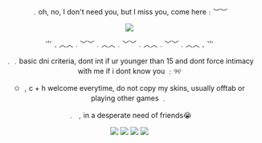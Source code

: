 <div align="center">

<p align="center"> ﹒oh, no, I don't need you, but I miss you, come here﹕︶︶

 ![](https://i.pinimg.com/736x/1b/74/cb/1b74cbc817c03cba401a68bc15edbd1a.jpg)


<p align="center"> ⺌﹑︿︿﹒﹀﹀﹒︿︿﹒﹀﹀﹒︿︿﹒﹀﹀﹒︿︿﹑⺌

<p align="center"> ﹒﹒basic dni criteria, dont int if ur younger than 15 and dont force intimacy with me if i dont know you ﹕୨୧

<p align="center">  ✩ ﹐c + h welcome everytime, do not copy my skins, usually offtab or playing other games ﹒

<p align="center">  ﹒ ﹐in a desperate need of friends😭 

 ![](https://media.discordapp.net/attachments/901179565588766820/1395995471683649616/37jd5t.png?ex=687c7998&is=687b2818&hm=7d8c3b1dff9a6bae4766d7bbc398b0e38d78d7d6b02537eeaf64ddaaa0a53835&=&format=webp&quality=lossless)
 ![](https://files.catbox.moe/yj5r2q.gif)
 ![](https://files.catbox.moe/kp2wpr.webp)
 ![](https://files.catbox.moe/eegjd9.gif)
<p align="center"> 


</div>
